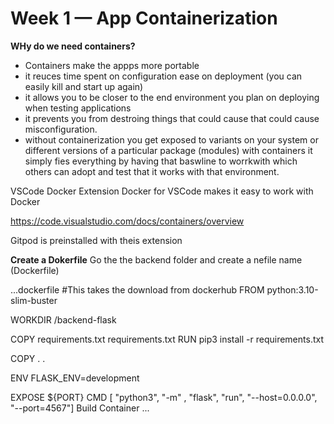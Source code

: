 # Week 1 — App Containerization

**WHy do we need containers?**
- Containers make the appps more portable   
- it reuces time spent on configuration
ease on deployment (you can easily kill and start up again)
- it allows you to be closer to the end environment you plan on deploying when testing applications 
- it prevents you from destroing things that could cause that could cause misconfiguration.
- without containerization you get exposed to variants on your system or different versions of a particular package (modules) with containers it simply fies everything by having that baswline to worrkwith which others can adopt and test that it works with that environment.  

VSCode Docker Extension
Docker for VSCode makes it easy to work with Docker

https://code.visualstudio.com/docs/containers/overview

Gitpod is preinstalled with theis extension  


**Create a Dokerfile**
Go the the backend folder and create a nefile name (Dockerfile)

...dockerfile
#This takes the download from dockerhub
FROM python:3.10-slim-buster 

WORKDIR /backend-flask

COPY requirements.txt requirements.txt
RUN pip3 install -r requirements.txt

COPY . .

ENV FLASK_ENV=development

EXPOSE ${PORT}
CMD [ "python3", "-m" , "flask", "run", "--host=0.0.0.0", "--port=4567"]
Build Container
...
